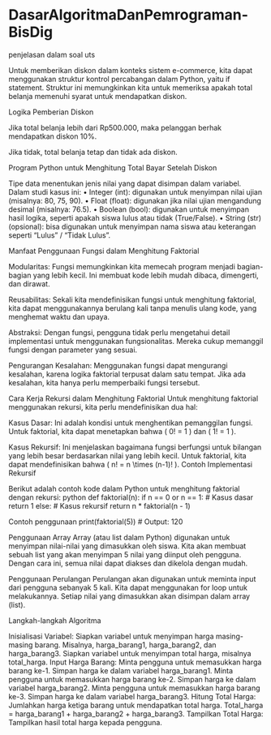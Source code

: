 # DasarAlgoritmaDanPemrograman-BisDig

penjelasan dalam soal uts

Untuk memberikan diskon dalam konteks sistem e-commerce, kita dapat menggunakan struktur kontrol percabangan dalam Python, yaitu if statement. Struktur ini memungkinkan kita untuk memeriksa apakah total belanja memenuhi syarat untuk mendapatkan diskon.

Logika Pemberian Diskon

Jika total belanja lebih dari Rp500.000, maka pelanggan berhak mendapatkan diskon 10%.

Jika tidak, total belanja tetap dan tidak ada diskon.

Program Python untuk Menghitung Total Bayar Setelah Diskon

Tipe data menentukan jenis nilai yang dapat disimpan dalam variabel. Dalam studi kasus ini: • Integer (int): digunakan untuk menyimpan nilai ujian (misalnya: 80, 75, 90). • Float (float): digunakan jika nilai ujian mengandung desimal (misalnya: 76.5). • Boolean (bool): digunakan untuk menyimpan hasil logika, seperti apakah siswa lulus atau tidak (True/False). • String (str) (opsional): bisa digunakan untuk menyimpan nama siswa atau keterangan seperti “Lulus” / “Tidak Lulus”.

Manfaat Penggunaan Fungsi dalam Menghitung Faktorial

Modularitas: Fungsi memungkinkan kita memecah program menjadi bagian-bagian yang lebih kecil. Ini membuat kode lebih mudah dibaca, dimengerti, dan dirawat.

Reusabilitas: Sekali kita mendefinisikan fungsi untuk menghitung faktorial, kita dapat menggunakannya berulang kali tanpa menulis ulang kode, yang menghemat waktu dan upaya.

Abstraksi: Dengan fungsi, pengguna tidak perlu mengetahui detail implementasi untuk menggunakan fungsionalitas. Mereka cukup memanggil fungsi dengan parameter yang sesuai.

Pengurangan Kesalahan: Menggunakan fungsi dapat mengurangi kesalahan, karena logika faktorial terpusat dalam satu tempat. Jika ada kesalahan, kita hanya perlu memperbaiki fungsi tersebut.

Cara Kerja Rekursi dalam Menghitung Faktorial Untuk menghitung faktorial menggunakan rekursi, kita perlu mendefinisikan dua hal:

Kasus Dasar: Ini adalah kondisi untuk menghentikan pemanggilan fungsi. Untuk faktorial, kita dapat menetapkan bahwa ( 0! = 1 ) dan ( 1! = 1 ).

Kasus Rekursif: Ini menjelaskan bagaimana fungsi berfungsi untuk bilangan yang lebih besar berdasarkan nilai yang lebih kecil. Untuk faktorial, kita dapat mendefinisikan bahwa ( n! = n \times (n-1)! ). Contoh Implementasi Rekursif

Berikut adalah contoh kode dalam Python untuk menghitung faktorial dengan rekursi:
python def faktorial(n): if n == 0 or n == 1: # Kasus dasar return 1 else: # Kasus rekursif return n * faktorial(n - 1)

Contoh penggunaan print(faktorial(5)) # Output: 120

Penggunaan Array Array (atau list dalam Python) digunakan untuk menyimpan nilai-nilai yang dimasukkan oleh siswa. Kita akan membuat sebuah list yang akan menyimpan 5 nilai yang diinput oleh pengguna. Dengan cara ini, semua nilai dapat diakses dan dikelola dengan mudah.

Penggunaan Perulangan Perulangan akan digunakan untuk meminta input dari pengguna sebanyak 5 kali. Kita dapat menggunakan for loop untuk melakukannya. Setiap nilai yang dimasukkan akan disimpan dalam array (list).

Langkah-langkah Algoritma

Inisialisasi Variabel:
Siapkan variabel untuk menyimpan harga masing-masing barang. Misalnya, harga_barang1, harga_barang2, dan harga_barang3.
Siapkan variabel untuk menyimpan total harga, misalnya total_harga.
Input Harga Barang:
Minta pengguna untuk memasukkan harga barang ke-1.
Simpan harga ke dalam variabel harga_barang1.
Minta pengguna untuk memasukkan harga barang ke-2.
Simpan harga ke dalam variabel harga_barang2.
Minta pengguna untuk memasukkan harga barang ke-3.
Simpan harga ke dalam variabel harga_barang3.
Hitung Total Harga:
Jumlahkan harga ketiga barang untuk mendapatkan total harga.
Total_harga = harga_barang1 + harga_barang2 + harga_barang3.
Tampilkan Total Harga:
Tampilkan hasil total harga kepada pengguna.
